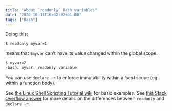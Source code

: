 ```yaml
---
title: "About `readonly` Bash variables"
date: "2020-10-13T16:02:02+01:00"
tags: ["Bash"]
---
```


Doing this:

```bash
$ readonly myvar=1
```

means that `$myvar` can't have its value changed within the global scope. 

```bash
$ myvar=2
-bash: myvar: readonly variable
```

You can use `declare -r` to enforce immutability within a _local_ scope (eg within a
function body).

See [the Linux Shell Scripting Tutorial wiki](https://bash.cyberciti.biz/guide/Readonly_command) for basic examples.
See [this Stack Overflow answer](https://stackoverflow.com/a/30362832) for more details on the differences between
  `readonly` and `declare -r`.



